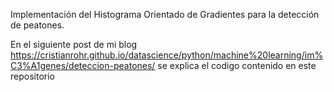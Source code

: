 Implementación del Histograma Orientado de Gradientes para la detección de peatones.

En el siguiente post de mi blog https://cristianrohr.github.io/datascience/python/machine%20learning/im%C3%A1genes/deteccion-peatones/ se explica el codigo contenido en este repositorio
